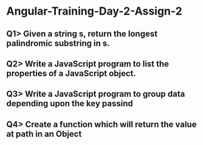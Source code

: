 # Angular-Training-Day-2-Assign-2

## Q1> Given a string s, return the longest palindromic substring in s.


## Q2> Write a JavaScript program to list the properties of a JavaScript object.


## Q3> Write a JavaScript program to group data depending upon the key passind


## Q4> Create a function which will return the value at path in an Object

